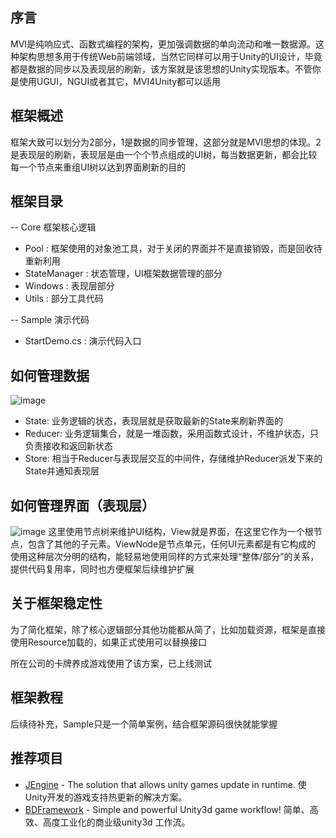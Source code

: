 ## 序言
MVI是纯响应式、函数式编程的架构，更加强调数据的单向流动和唯一数据源。这种架构思想多用于传统Web前端领域，当然它同样可以用于Unity的UI设计，毕竟都是数据的同步以及表现层的刷新，该方案就是该思想的Unity实现版本。不管你是使用UGUI，NGUI或者其它，MVI4Unity都可以适用


## 框架概述
框架大致可以划分为2部分，1是数据的同步管理，这部分就是MVI思想的体现。2是表现层的刷新，表现层是由一个个节点组成的UI树，每当数据更新，都会比较每一个节点来重组UI树以达到界面刷新的目的


## 框架目录
-- Core 框架核心逻辑
  * Pool : 框架使用的对象池工具，对于关闭的界面并不是直接销毁，而是回收待重新利用
  * StateManager : 状态管理，UI框架数据管理的部分
  * Windows : 表现层部分
  * Utils : 部分工具代码
  
-- Sample 演示代码
  * StartDemo.cs : 演示代码入口

## 如何管理数据
![image](https://user-images.githubusercontent.com/38308449/222396422-2055b233-e8a1-4e2a-8834-3e436f1ed7e7.png)
* State: 业务逻辑的状态，表现层就是获取最新的State来刷新界面的
* Reducer: 业务逻辑集合，就是一堆函数，采用函数式设计，不维护状态，只负责接收和返回新状态
* Store: 相当于Reducer与表现层交互的中间件，存储维护Reducer派发下来的State并通知表现层


## 如何管理界面（表现层）
![image](https://user-images.githubusercontent.com/38308449/222775679-ec4bca4b-ab88-4b30-93fa-22e3df8d79f5.png)
这里使用节点树来维护UI结构，View就是界面，在这里它作为一个根节点，包含了其他的子元素。ViewNode是节点单元，任何UI元素都是有它构成的
使用这种层次分明的结构，能轻易地使用同样的方式来处理“整体/部分”的关系，提供代码复用率，同时也方便框架后续维护扩展

## 关于框架稳定性
为了简化框架，除了核心逻辑部分其他功能都从简了，比如加载资源，框架是直接使用Resource加载的，如果正式使用可以替换接口

所在公司的卡牌养成游戏使用了该方案，已上线测试

## 框架教程
后续待补充，Sample只是一个简单案例，结合框架源码很快就能掌握

## 推荐项目
  - [JEngine](https://github.com/JasonXuDeveloper/JEngine) - The solution that allows unity games update in runtime. 使Unity开发的游戏支持热更新的解决方案。
  - [BDFramework](https://github.com/yimengfan/BDFramework.Core) - Simple and powerful Unity3d game workflow! 简单、高效、高度工业化的商业级unity3d 工作流。
